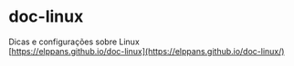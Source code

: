 # doc-linux
Dicas e configurações sobre Linux  
[https://elppans.github.io/doc-linux](https://elppans.github.io/doc-linux/)
